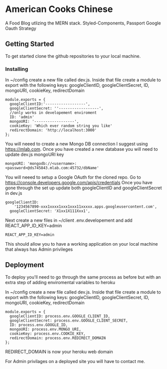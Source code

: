 # American Cooks Chinese

A Food Blog utlizing the MERN stack. 
Styled-Components, Passport Google Oauth Strategy

## Getting Started

To get started clone the github repositories to your local machine.

### Installing

In ~/config create a new file called dev.js. Inside that file create a module to export with the following keys: 
googleClientID, googleClientSecret, ID, mongoURI, cookieKey, redirectDomain

```
module.exports = {
  googleClientID:'------------------',
  googleClientSecret: ''------------------',
  //only works in developement enviroment
  ID: 'admin'
  mongoURI: '------------------',
  cookieKey: 'Which ever random string you like'
  redirectDomain: 'http://localhost:3000'
};
```

You will neeed to create a new Mongo DB connection I suggest using https://mlab.com. 
Once you have created a new database you will need to update dev.js mongoURI key

```
mongoURI: 'mongodb://<username>:<password>@ds745843.mlab.com:45732/dbName'
```

You will neeed to setup a Google OAuth for the cloned repo. Go to https://console.developers.google.com/apis/credentials 
Once you have gone through the set up update both googleClientID and googleClientSecret in dev.js

```
googleClientID:
    '1234567890-xxx1xxxx1xxx1xxx11xxxxx.apps.googleusercontent.com',
  googleClientSecret: 'X1xx1X111Xxx1',
```

Next create a new files in ~/client .env.developement and add REACT_APP_ID_KEY=admin

```
REACT_APP_ID_KEY=admin
```

This should allow you to have a working application on your local machine that always has Admin privileges

## Deployment

To deploy you'll need to go through the same process as before but with 
an extra step of adding enviromental variables to heroku

In ~/config create a new file called dev.js. Inside that file create a module to export with the following keys: 
googleClientID, googleClientSecret, ID, mongoURI, cookieKey, redirectDomain

```
module.exports = {
  googleClientID: process.env.GOOGLE_CLIENT_ID,
  googleClientSecret: process.env.GOOGLE_CLIENT_SECRET,
  ID: process.env.GOOGLE_ID,
  mongoURI: process.env.MONGO_URI,
  cookieKey: process.env.COOKIE_KEY,
  redirectDomain: process.env.REDIRECT_DOMAIN
};
```

REDIRECT_DOMAIN is now your heroku web domain

For Admin privilages on a deployed site you will have to contact me.

